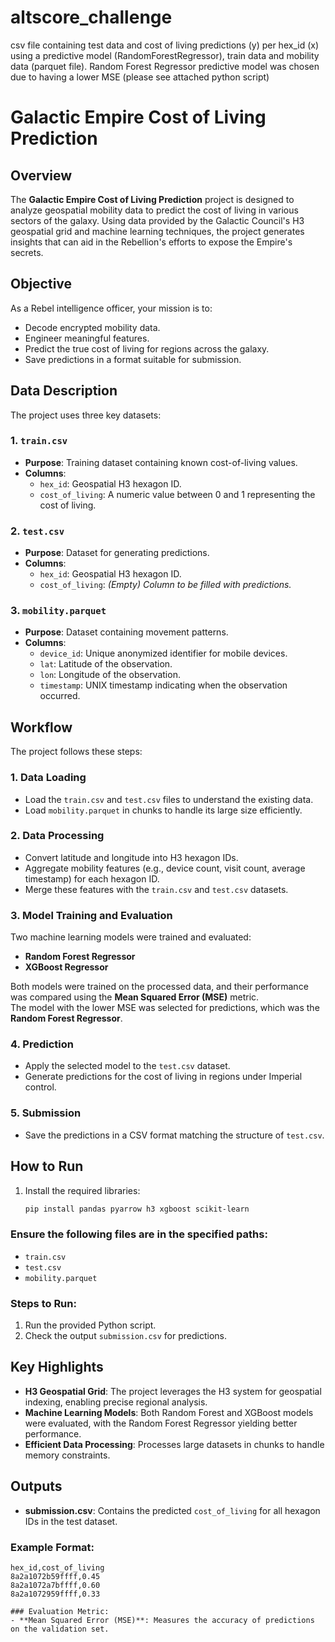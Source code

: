 # altscore_challenge
csv file containing test data and cost of living predictions (y) per hex_id (x) using a predictive model (RandomForestRegressor), train data and mobility data (parquet file). Random Forest Regressor predictive model was chosen due to having a lower MSE (please see attached python script)

# Galactic Empire Cost of Living Prediction

## Overview

The **Galactic Empire Cost of Living Prediction** project is designed to analyze geospatial mobility data to predict the cost of living in various sectors of the galaxy. Using data provided by the Galactic Council's H3 geospatial grid and machine learning techniques, the project generates insights that can aid in the Rebellion's efforts to expose the Empire's secrets.

## Objective

As a Rebel intelligence officer, your mission is to:

- Decode encrypted mobility data.
- Engineer meaningful features.
- Predict the true cost of living for regions across the galaxy.
- Save predictions in a format suitable for submission.

## Data Description

The project uses three key datasets:

### 1. `train.csv`
- **Purpose**: Training dataset containing known cost-of-living values.
- **Columns**:
  - `hex_id`: Geospatial H3 hexagon ID.
  - `cost_of_living`: A numeric value between 0 and 1 representing the cost of living.

### 2. `test.csv`
- **Purpose**: Dataset for generating predictions.
- **Columns**:
  - `hex_id`: Geospatial H3 hexagon ID.
  - `cost_of_living`: _(Empty) Column to be filled with predictions._

### 3. `mobility.parquet`
- **Purpose**: Dataset containing movement patterns.
- **Columns**:
  - `device_id`: Unique anonymized identifier for mobile devices.
  - `lat`: Latitude of the observation.
  - `lon`: Longitude of the observation.
  - `timestamp`: UNIX timestamp indicating when the observation occurred.

## Workflow

The project follows these steps:

### 1. Data Loading
- Load the `train.csv` and `test.csv` files to understand the existing data.
- Load `mobility.parquet` in chunks to handle its large size efficiently.

### 2. Data Processing
- Convert latitude and longitude into H3 hexagon IDs.
- Aggregate mobility features (e.g., device count, visit count, average timestamp) for each hexagon ID.
- Merge these features with the `train.csv` and `test.csv` datasets.

### 3. Model Training and Evaluation
Two machine learning models were trained and evaluated:
- **Random Forest Regressor**
- **XGBoost Regressor**

Both models were trained on the processed data, and their performance was compared using the **Mean Squared Error (MSE)** metric.  
The model with the lower MSE was selected for predictions, which was the **Random Forest Regressor**.

### 4. Prediction
- Apply the selected model to the `test.csv` dataset.
- Generate predictions for the cost of living in regions under Imperial control.

### 5. Submission
- Save the predictions in a CSV format matching the structure of `test.csv`.

## How to Run

1. Install the required libraries:

   ```bash
   pip install pandas pyarrow h3 xgboost scikit-learn
   
### Ensure the following files are in the specified paths:
- `train.csv`
- `test.csv`
- `mobility.parquet`

### Steps to Run:
1. Run the provided Python script.
2. Check the output `submission.csv` for predictions.

## Key Highlights
- **H3 Geospatial Grid**: The project leverages the H3 system for geospatial indexing, enabling precise regional analysis.
- **Machine Learning Models**: Both Random Forest and XGBoost models were evaluated, with the Random Forest Regressor yielding better performance.
- **Efficient Data Processing**: Processes large datasets in chunks to handle memory constraints.

## Outputs
- **submission.csv**: Contains the predicted `cost_of_living` for all hexagon IDs in the test dataset.

### Example Format:
```csv
hex_id,cost_of_living
8a2a1072b59ffff,0.45
8a2a1072a7bffff,0.60
8a2a1072959ffff,0.33

### Evaluation Metric:
- **Mean Squared Error (MSE)**: Measures the accuracy of predictions on the validation set.
